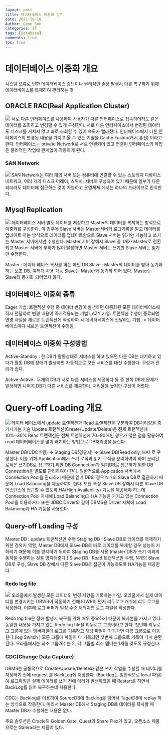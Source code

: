 ```yaml
---
layout: post
title: 데이터베이스 이중화 란?
date: 2021-10-10
Author: Geon Son
categories: IT
tags: [Database]
comments: true
toc: true  
---
```




# 데이터베이스 이중화 개요
시스템 오류로 인한 데이터베이스 중단이나 물리적인 손상 발생시 이를 복구하기 위해 데이터베이스를 복제하여 관리하는 것

## ORACLE RAC(Real Application Cluster)
 ![](/images/it/faf261c1image1.png)
서로 다른 인터페이스를 사용하여 사용자가 다른 인터페이스로 접속하더라도 같은 데이터를 조회하고 변경할 수 있게 구성한다. 서로 다른 인터페이스에서 변경된 데이터도 디스크를 거치지 않고 바로 조회할 수 있어 속도가 빨라졌다. 인터페이스에서 다른 인터페이스의 변경된 내용을 가지고 올 수 있는 기술을 Cache Fusion(캐시 퓨전) 이라고 한다. 인터페이스는 private Network로 서로 연결되어 있고 연결된 인터페이스의 작업은 물리적인 작업에 관계없이 작동하게 된다.
### SAN Network
  ![](/images/it/faf261c1image2.png)
SAN Network는 여러 개의 서버 또는 컴퓨터에 연결할 수 있는 스토리지 디바이스 네트워크, 여러 개의 디스크 어레이, 스위치, 서버로 구성되어 있기 때문에 일부가 다운되더라도 데이터에 접근하는 것이 가능하고 운영체제 에서는 하나의 드라이브로 인식한다.

## Mysql Replication
 ![](/images/it/faf261c1image3.png)
데이터베이스 서버 별도 데이터를 저장하고 Master의 데이터를 복제하는 방식으로 이중화를 구성한다. 이 경우에 Slave 서버는 Master서버의 로그기록을 읽고 데이터를 업데이트 하는 방식으로 데이터를 업데이트함으로 Slave 서버는 읽기만 가능하고 쓰기는 Master 서버에서만 수행한다.
Master 서버 장애시 Slave 중 1개가 Master로 전환 되고 Master 서버에 부하가 많이 발생하면 Master 서버는 쓰기만 Slave 서버는 읽기만 수행한다.

Master : 데이터 베이스 복사를 하는 메인 DB
Slave :  Master의 데이터를 받아 동기화하는 보조 DB, 여러대 사용 가능
Slave는 Master와 동기화 되어 있다. Master는 Slave와 동기화 되어있지 않다.


## 데이터베이스 이중화 종류
Eager 기법: 트랜젝션 수행 중 데이터 변경이 발생하면 이중화된 모든 데이터베이스에 직시 전달하여 변경 내용이 즉시적용되는 기법
LAZY 기업: 트랜젝션 수행이 종료되면 변경 사실을 새로운 트랜잭션에 작성하여 각 데이터베이스에 전달하는 기법 -> 데이터베이스마다 새로운 트랜잭션이 수행됨

## 데이터베이스 이중화 구성방법
Active-Standby : 한 DB가 활동상태로 서비스를 하고 있으면 다른 DB는 대기하고 있다가 활동 DB에 장애가 발생하면 자동적으로 모든 서비스를 대신 수행한다. 구성과 관리가 쉽다.

Active-Active : 두개의 DB가 서로 다른 서비스를 제공하다 둘 중 한쪽 DB에 문제가 발생하면 나머지 DB가 다른 서비스를 제공한다. 처리율을 높지만 구성이 어렵다.

# Query-off Loading 개요
 ![](/images/it/faf261c1image4.png)
데이터 베이스에서 update 트랜젝션과 Read 트랜젝션을 구분하여 DB처리량을 증가시키는 기술
Update 트랜젝션(Create/Update/Delete)은 전체 트랜젝션에 10%~30% Read 트랜젝션은 전체 트랜젝션에 70~90%인 경우가 많은 점을 활용하여 read 데이터베이스를 많이 배치하는 방법으로 DB처리량을 늘린다.

 Master DB(CDC수행) -> Staging DB(경유지) -> Slave DB(Read only, HA) 로 구성한다.
이를 위해 Application에서 쓰기 로직과 읽기 로직을 분리하여야 하며 분리된 로직은 쓰기DB로 접근하기 위한 DB Connection과 읽기DB로 접근하기 위한 DB Connection을 별도로 관리하여야 한다.
일반적으로 Appication 서버에서 Connection Pool을 관리하기 때문에 읽기 DB의 경우 N개의 Slave DB로 접근하기 때문에 Load Balancing을 제공하여야 한다.
또한 특정 Slave DB 장애시 다른 Slave DB 인스턴스에 접근할 수 있도록 HA(High Availability) 기능을 제공해야 하는데 Connection Pool 자체에 Load Balancing과 HA 기능을 가지고 있는 Connection Pool을 이용하거나 또는 JDBC Driver와 같이 DBMS용 Driver 자체에 Load Balancing과 HA 기능을 사용한다.

## Query-off Loading 구성
Master DB : update 트랜젝션만 수행
Staging DB : Slave DB로 데이터를 복제하기 위한 경유지 역할, Master DB에서 Slave DB로 바로 데이터를 복제할 경우 성능이 저하되기 때문에 이를 방지하기 위하여 Staging DB를 사용
(master DB가 쓰기 이외의 동작을 수행하는 것을 방지해준다.)
Slave DB : Read 트랜젝션만 수행, N개의 Slave DB로 구성, Slave DB 장애시 다른 Slave DB로 접근이 가능하도록 HA기능을 제공한다.

### Redo log file
 ![](/images/it/faf261c1image5.png)
오라클에서 발생한 모든 데이터의 변경 사항을 기록하는 파일. 오라클에서 실제 데이터를 변경시키는 DBWR이 작동하기 전에 lGWR이 먼저 리두로그 캐쉬에 리두 로그를 작성한다. 이후에 로그  버퍼가 일정 수준 채워지면 로그 파일을 작성한다.

Redo log file은 장애 발생시 복구를 위해 매우 중요하기 때문에 복사본을 가지고 있다. 동일한 내용을 가지고 있는 Redo log file을 리두로그 그룹이라고 한다. 첫번째 리두로그 그룹에 있는 맴버파일에 로그를 기록하고 해당 파일이 가득차면 다름 그룹으로 이동한다.(log Switch ) 모든 그룹에 파일이 다 기록되면 첫번째 그룹으로 기록이 다시 순환된다.
오라클에서는 최소 그룹개수는 2, 각 그룹별 최소 맴버는 1개를 갖도록 규정한다.

### CDC(Change Data Capture)
DBMS는 공통적으로 Create/Update/Delete와 같은 쓰기 작업을 수행할 때 데이터를 저장하기 전에 request 를 BackLog에 저장한다. (Backlog는 일반적으로 local 파일) 이 로그파일은 실제 데이터를 쓰기 전에 에러가 발생하였을 때 Restart를 하면서 BackLog를 읽어 복구하는데 사용한다.

CDC는 Backlog를 이용하여 SourceDB에 Backlog를 읽어서 TagetDB에 replay 하는 방식으로 작동한다. 따라서 Master DB에서 Staging DB로 데이터를 복사할 때 Master DB가 수행하는 내용은 없다.

주요 솔루션은 Oracle의 Golden Gate, Quest의 Share Flex가 있고, 오픈소스 제품으로는 Galera라는 제품이 있다.
